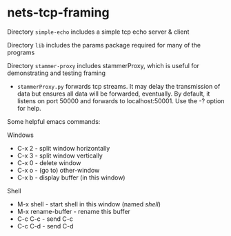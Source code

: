 # nets-tcp-framing

Directory `simple-echo` includes a simple tcp echo server & client

Directory `lib` includes the params package required for many of the programs

Directory `stammer-proxy` includes stammerProxy, which is useful for demonstrating and testing framing

*   `stammerProxy.py` forwards tcp streams. It may delay the transmission of data but ensures all data will be forwarded, eventually.
   By default,
   it listens on port 50000 and forwards to localhost:50001.  Use the -?
   option for help.

Some helpful emacs commands:

Windows

* C-x 2 - split window horizontally
* C-x 3 - split window vertically
* C-x 0 - delete window
* C-x o - (go to) other-window
* C-x b - display buffer (in this window)

Shell

* M-x shell - start shell in this window (named *shell*)
* M-x rename-buffer - rename this buffer
* C-c C-c - send C-c
* C-c C-d - send C-d


